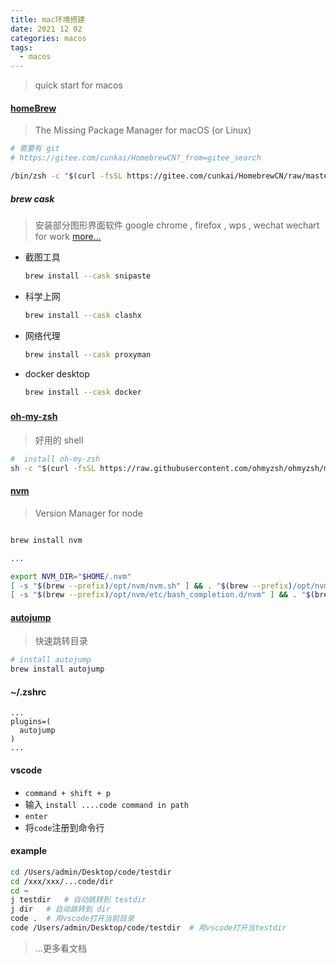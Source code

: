 ```yaml
---
title: mac环境搭建
date: 2021 12 02
categories: macos
tags:
  - macos
---
```


> quick start for macos

#### [homeBrew](https://brew.sh/)

> The Missing Package Manager for macOS (or Linux)

```bash
# 需要有 git
# https://gitee.com/cunkai/HomebrewCN?_from=gitee_search

/bin/zsh -c "$(curl -fsSL https://gitee.com/cunkai/HomebrewCN/raw/master/Homebrew.sh)"
```

##### brew cask

> 安装部分图形界面软件
> google chrome , firefox , wps , wechat wechart for work [more...](https://formulae.brew.sh/cask/)

- 截图工具
  ```bash
  brew install --cask snipaste
  ```
- 科学上网
  ```bash
  brew install --cask clashx
  ```
- 网络代理
  ```bash
  brew install --cask proxyman
  ```
- docker desktop
  ```bash
  brew install --cask docker
  ```

###

[^_^]: # ( // TODO 热更新开发环境)

#### [oh-my-zsh ](https://github.com/ohmyzsh/ohmyzsh)

> 好用的 shell

```bash
#  install oh-my-zsh
sh -c "$(curl -fsSL https://raw.githubusercontent.com/ohmyzsh/ohmyzsh/master/tools/install.sh)"
```

#### [nvm](https://github.com/nvm-sh/nvm#troubleshooting-on-macos)

> Version Manager for node

```bash

brew install nvm

...

export NVM_DIR="$HOME/.nvm"
[ -s "$(brew --prefix)/opt/nvm/nvm.sh" ] && . "$(brew --prefix)/opt/nvm/nvm.sh" # This loads nvm
[ -s "$(brew --prefix)/opt/nvm/etc/bash_completion.d/nvm" ] && . "$(brew --prefix)/opt/nvm/etc/bash_completion.d/nvm" # This loads nvm bash_completion
```

#### [autojump](https://github.com/wting/autojump)

> 快速跳转目录

```bash
# install autojump
brew install autojump
```

#### ~/.zshrc

```
...
plugins=(
  autojump
)
...
```

#### vscode

- `command + shift + p`
- 输入 `install ....code command in path`
- `enter`
- 将`code`注册到命令行

#### example

```bash
cd /Users/admin/Desktop/code/testdir
cd /xxx/xxx/...code/dir
cd ~
j testdir   # 自动跳转到 testdir
j dir   # 自动跳转到 dir
code .  # 用vscode打开当前目录
code /Users/admin/Desktop/code/testdir  # 用vscode打开当testdir
```

> ...更多看文档
